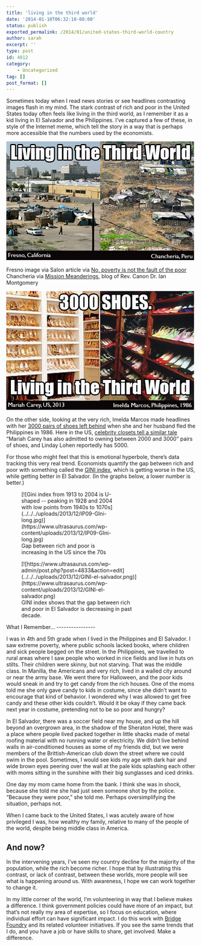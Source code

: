 ```yaml
---
title: 'living in the third world'
date: '2014-01-10T06:32:10-08:00'
status: publish
exported_permalink: /2014/01/united-states-third-world-country
author: sarah
excerpt: ''
type: post
id: 4812
category:
    - Uncategorized
tag: []
post_format: []
---
```

Sometimes today when I read news stories or see headlines contrasting images flash in my mind. The stark contrast of rich and poor in the United States today often feels like living in the third world, as I remember it as a kid living in El Salvador and the Philippines. I’ve captured a few of these, in style of the Internet meme, which tell the story in a way that is perhaps more accessible that the numbers used by the economists.

![Living in the third world. Image shows a shanty town in Fresno, California and another in Chancheria, Peru](../../../uploads/2013/12/shantytown.png)

Fresno image via Salon article via [No, poverty is not the fault of the poor](https://www.salon.com/2013/09/10/no_poverty_is_not_the_fault_of_the_poor_partner/)  
Chancheria via [Mission Meanderings](http://missionmeanderings.com/2012/10/), blog of Rev. Canon Dr. Ian Montgomery

![3000 SHOES: living in the third world.  Image shows closets filled with shoes, Mariah Carey's on the left and Imelda Marcos' on the right](../../../uploads/2013/12/3000shoes.png)

On the other side, looking at the very rich, Imelda Marcos made headlines with her [3000 pairs of shoes left behind](http://www.dailymail.co.uk/news/article-2207353/Imelda-Marcos-legendary-3-000-plus-shoe-collection-destroyed-termites-floods-neglect.html) when she and her husband fled the Philippines in 1986. Here in the US, [celebrity closets tell a similar tale](http://www.mamamia.com.au/style/celine-dion-has-3000-pairs-of-shoes-you/) “Mariah Carey has also admitted to owning between 2000 and 3000” pairs of shoes, and Linday Lohen reportedly has 5000.

For those who might feel that this is emotional hyperbole, there’s data tracking this very real trend. Economists quantify the gap between rich and poor with something called the [GINI index](http://en.wikipedia.org/wiki/Gini_coefficient), which is getting worse in the US, while getting better in El Salvador. (In the graphs below, a lower number is better.)

<figure class="wp-caption thumbnail alignleft" id="attachment_4831" style="width: 242px;">[![Gini index from 1913 to 2004 is U-shaped -- peaking in 1928 and 2004 with low points from 1940s to 1070s](../../../uploads/2013/12/IP09-GIni-long.jpg)](https://www.ultrasaurus.com/wp-content/uploads/2013/12/IP09-GIni-long.jpg) <figcaption class="wp-caption-text">Gap between rich and poor is increasing in the US since the 70s</figcaption></figure><figure class="wp-caption thumbnail alignleft" id="attachment_4835" style="width: 306px;">[![https://www.ultrasaurus.com/wp-admin/post.php?post=4833&action=edit](../../../uploads/2013/12/GINI-el-salvador.png)](https://www.ultrasaurus.com/wp-content/uploads/2013/12/GINI-el-salvador.png) <figcaption class="wp-caption-text">GINI index shows that the gap between rich and poor in El Salvador is decreasing in past decade.</figcaption></figure>What I Remember…
----------------

I was in 4th and 5th grade when I lived in the Philippines and El Salvador. I saw extreme poverty, where public schools lacked books, where children and sick people begged on the street. In the Philippines, we travelled to rural areas where I saw people who worked in rice fields and live in huts on stilts. Their children were skinny, but not starving. That was the middle class. In Manilla, the Americans and very rich, lived in a walled city around or near the army base. We went there for Halloween, and the poor kids would sneak in and try to get candy from the rich houses. One of the moms told me she only gave candy to kids in costume, since she didn’t want to encourage that kind of behavior. I wondered why I was allowed to get free candy and these other kids couldn’t. Would it be okay if they came back next year in costume, pretending not to be so poor and hungry?

In El Salvador, there was a soccer field near my house, and up the hill beyond an overgrown area, in the shadow of the Sheraton Hotel, there was a place where people lived packed together in little shacks made of metal roofing material with no running water or electricity. We didn’t live behind walls in air-conditioned houses as some of my friends did, but we were members of the Brittish-American club down the street where we could swim in the pool. Sometimes, I would see kids my age with dark hair and wide brown eyes peering over the wall at the pale kids splashing each other with moms sitting in the sunshine with their big sunglasses and iced drinks.

One day my mom came home from the bank. I think she was in shock, because she told me she had just seen someone shot by the police. “Because they were poor,” she told me. Perhaps oversimplifying the situation, perhaps not.

When I came back to the United States, I was acutely aware of how privileged I was, how wealthy my family, relative to many of the people of the world, despite being middle class in America.

And now?
--------

In the intervening years, I’ve seen my country decline for the majority of the population, while the rich become richer. I hope that by illustrating this contrast, or lack of contrast, between these worlds, more people will see what is happening around us. With awareness, I hope we can work together to change it.

In my little corner of the world, I’m volunteering in way that I believe makes a difference. I think government policies could have more of an impact, but that’s not really my area of expertise, so I focus on education, where individual effort can have significant impact. I do this work with [Bridge Foundry](http://bridgefoundry.org/) and its related volunteer initiatives. If you see the same trends that I do, and you have a job or have skills to share, get involved. Make a difference.